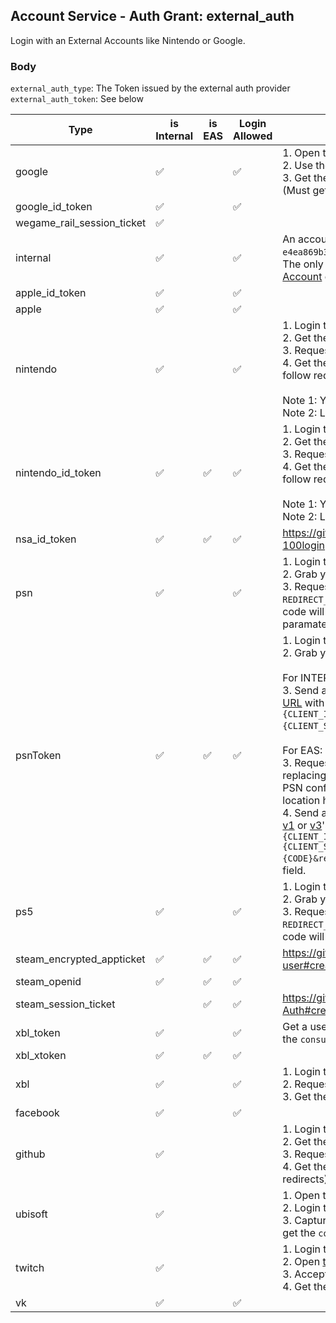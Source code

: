 ## Account Service - Auth Grant: external_auth

Login with an External Accounts like Nintendo or Google.

### Body

`external_auth_type`: The Token issued by the external auth provider \
`external_auth_token`: See below

| Type                       | is Internal | is EAS | Login Allowed | Obtaining Token                                                                                                                                                                                                                                                                                                                                                                                                                                                                                                                                                                                                                                                                                                                                                                                                                                                                                                                                                                                                                                                                                                                                                                                                                                                                                                                                                                                                                                                 |
| -------------------------- | ----------- | ------ | ------------- | --------------------------------------------------------------------------------------------------------------------------------------------------------------------------------------------------------------------------------------------------------------------------------------------------------------------------------------------------------------------------------------------------------------------------------------------------------------------------------------------------------------------------------------------------------------------------------------------------------------------------------------------------------------------------------------------------------------------------------------------------------------------------------------------------------------------------------------------------------------------------------------------------------------------------------------------------------------------------------------------------------------------------------------------------------------------------------------------------------------------------------------------------------------------------------------------------------------------------------------------------------------------------------------------------------------------------------------------------------------------------------------------------------------------------------------------------------------- |
| google                     | ✅          |        | ✅            | 1. Open the [Google Web Login](https://accounts.google.com/o/oauth2/v2/auth?client_id=81931294547-ict6llss8611g9nglndn2bnln48bo59d.apps.googleusercontent.com&response_type=code&scope=openid&redirect_uri=https://accounts.epicgames.com/OAuthAuthorized) <br/> 2. Use the Google Account you want to login with to Epic Games <br/> 3. Get the `code` from the URL when the Epic Games Error shows up (Must get URL Decoded before using it!)                                                                                                                                                                                                                                                                                                                                                                                                                                                                                                                                                                                                                                                                                                                                                                                                                                                                                                                                                                                                                 |
| google_id_token            | ✅          |        | ✅            |                                                                                                                                                                                                                                                                                                                                                                                                                                                                                                                                                                                                                                                                                                                                                                                                                                                                                                                                                                                                                                                                                                                                                                                                                                                                                                                                                                                                                                                                 |
| wegame_rail_session_ticket | ✅          |        |               |                                                                                                                                                                                                                                                                                                                                                                                                                                                                                                                                                                                                                                                                                                                                                                                                                                                                                                                                                                                                                                                                                                                                                                                                                                                                                                                                                                                                                                                                 |
| internal                   | ✅          |        | ✅            | An account id and an internal auth key seperated by a colon (e.g. `e4ea869b3d6841f6ab2346e9b5e72648:f048e0700a604714b0a2b117320c5cab`). The only known way to obtain an internal auth key is via the [Create Account](../../Account/CreateAccount.md) endpoint.                                                                                                                                                                                                                                                                                                                                                                                                                                                                                                                                                                                                                                                                                                                                                                                                                                                                                                                                                                                                                                                                                                                                                                                                 |
| apple_id_token             | ✅          |        | ✅            |                                                                                                                                                                                                                                                                                                                                                                                                                                                                                                                                                                                                                                                                                                                                                                                                                                                                                                                                                                                                                                                                                                                                                                                                                                                                                                                                                                                                                                                                 |
| apple                      | ✅          |        | ✅            |                                                                                                                                                                                                                                                                                                                                                                                                                                                                                                                                                                                                                                                                                                                                                                                                                                                                                                                                                                                                                                                                                                                                                                                                                                                                                                                                                                                                                                                                 |
| nintendo                   | ✅          |        | ✅            | 1. Login to [Nintendo](https://accounts.nintendo.com/login) <br/> 2. Get the `NASID` cookie <br/> 3. Request [this URL](https://accounts.nintendo.com/connect/1.0.0/authorize/consent?client_id=1f6a6a4806931686&redirect_uri=https%3A%2F%2Faccounts.epicgames.com%2FOAuthAuthorized&display=popup&state=egs&force_verify=true&scope=openid+user.screenName&response_type=code) with the cookie <br/> 4. Get the `code` from the url params or the `location` header (If you dont follow redirects) <br/><br/> Note 1: You dont need to follow the redirects<br/>Note 2: Logging out of the Nintendo Website invalidates the `NASID`                                                                                                                                                                                                                                                                                                                                                                                                                                                                                                                                                                                                                                                                                                                                                                                                                            |
| nintendo_id_token          | ✅          | ✅     | ✅            | 1. Login to [Nintendo](https://accounts.nintendo.com/login) <br/> 2. Get the `NASID` cookie <br/> 3. Request [this URL](https://accounts.nintendo.com/connect/1.0.0/authorize/consent?client_id=1f6a6a4806931686&redirect_uri=https%3A%2F%2Faccounts.epicgames.com%2FOAuthAuthorized&display=popup&state=egs&force_verify=true&scope=openid+user.screenName&response_type=id_token) with the cookie <br/> 4. Get the `id_token` from the url or the `location` header (If you dont follow redirects) <br/><br/> Note 1: You dont need to follow the redirects<br/>Note 2: Logging out of the Nintendo Website invalidates the `NASID`                                                                                                                                                                                                                                                                                                                                                                                                                                                                                                                                                                                                                                                                                                                                                                                                                           |
| nsa_id_token               | ✅          | ✅     | ✅            | https://github.com/kinnay/NintendoClients/wiki/BAAS-Server#post-100login with an appAuthNToken token for `010025400aece000`                                                                                                                                                                                                                                                                                                                                                                                                                                                                                                                                                                                                                                                                                                                                                                                                                                                                                                                                                                                                                                                                                                                                                                                                                                                                                                                                     |
| psn                        | ✅          |        | ✅            | 1. Login to [PlayStation](https://id.sonyentertainmentnetwork.com/id/management_ca/) <br/> 2. Grab your `npsso` cookie from [here](https://ca.account.sony.com/api/v1/ssocookie) <br/> 3. Request [this URL](https://ca.account.sony.com/api/v1/oauth/authorize?client_id=CLIENT_ID&redirect_uri=REDIRECT_URI&response_type=code&scope=psn:s2s) with the cookie, replacing `CLIENT_ID` and `REDIRECT_URI` with the details of the client's PSN configuration. The code will be in both the `X-NP-GRANT-CODE` header and the `code` query paramater of the location header.                                                                                                                                                                                                                                                                                                                                                                                                                                                                                                                                                                                                                                                                                                                                                                                                                                                                                      |
| psnToken                   | ✅          | ✅     | ✅            | 1. Login to [PlayStation](https://id.sonyentertainmentnetwork.com/id/management_ca/) <br/> 2. Grab your `npsso` cookie from [here](https://ca.account.sony.com/api/v1/ssocookie) <br/><br/> For INTERNAL: <br/> 3. Send an `application/x-www-form-urlencoded` POST request to [this URL](https://auth.api.sonyentertainmentnetwork.com/2.0/oauth/token) with the cookie and a post body of `client_id={CLIENT_ID}&client_secret={CLIENT_SECRET}&grant_type=sso_cookie&scope={ANY_SCOPE}`. <br/><br/> For EAS: <br/> 3. Request either [v1](https://ca.account.sony.com/api/v1/oauth/authorize?client_id=CLIENT_ID&redirect_uri=REDIRECT_URI&response_type=code&scope=openid) or [v3](https://ca.account.sony.com/api/authz/v3/oauth/authorize?client_id=CLIENT_ID&redirect_uri=REDIRECT_URI&response_type=code&scope=openid)'s authorize endpoint with the cookie, replacing `CLIENT_ID` and `REDIRECT_URI` with the details of the client's PSN configuration. The code will be in the `code` query paramater of the location header. <br/> 4. Send an `application/x-www-form-urlencoded` POST request to either [v1](https://auth.api.sonyentertainmentnetwork.com/2.0/oauth/token) or [v3](https://ca.account.sony.com/api/authz/v3/oauth/token)'s token endpoint with a post body of `client_id={CLIENT_ID}&client_secret={CLIENT_SECRET}&grant_type=authorization_code&code={CODE}&redirect_uri={REDIRECT_URI}`. The token will be the `id_token` field. |
| ps5                        | ✅          |        | ✅            | 1. Login to [PlayStation](https://id.sonyentertainmentnetwork.com/id/management_ca/) <br/> 2. Grab your `npsso` cookie from [here](https://ca.account.sony.com/api/v1/ssocookie) <br/> 3. Request [this URL](https://ca.account.sony.com/api/authz/v3/oauth/authorize?client_id=CLIENT_ID&redirect_uri=REDIRECT_URI&response_type=code&scope=psn:s2s) with the cookie, replacing `CLIENT_ID` and `REDIRECT_URI` with the details of the client's PSN configuration. The code will be in the `code` query paramater of the location header.                                                                                                                                                                                                                                                                                                                                                                                                                                                                                                                                                                                                                                                                                                                                                                                                                                                                                                                      |
| steam_encrypted_appticket  | ✅          | ✅     | ✅            | https://github.com/DoctorMcKay/node-steam-user#createencryptedappticketappid-userdata-callback                                                                                                                                                                                                                                                                                                                                                                                                                                                                                                                                                                                                                                                                                                                                                                                                                                                                                                                                                                                                                                                                                                                                                                                                                                                                                                                                                                  |
| steam_openid               | ✅          | ✅     | ✅            |                                                                                                                                                                                                                                                                                                                                                                                                                                                                                                                                                                                                                                                                                                                                                                                                                                                                                                                                                                                                                                                                                                                                                                                                                                                                                                                                                                                                                                                                 |
| steam_session_ticket       |             | ✅     | ✅            | https://github.com/DoctorMcKay/node-steam-user/wiki/Steam-App-Auth#createauthsessionticketappid-callback                                                                                                                                                                                                                                                                                                                                                                                                                                                                                                                                                                                                                                                                                                                                                                                                                                                                                                                                                                                                                                                                                                                                                                                                                                                                                                                                                        |
| xbl_token                  | ✅          |        | ✅            | Get a user OAuth access token for a Microsoft Azure application with the `consumers` tenant and the `XboxLive.signin` scope.                                                                                                                                                                                                                                                                                                                                                                                                                                                                                                                                                                                                                                                                                                                                                                                                                                                                                                                                                                                                                                                                                                                                                                                                                                                                                                                                    |
| xbl_xtoken                 | ✅          | ✅     | ✅            |                                                                                                                                                                                                                                                                                                                                                                                                                                                                                                                                                                                                                                                                                                                                                                                                                                                                                                                                                                                                                                                                                                                                                                                                                                                                                                                                                                                                                                                                 |
| xbl                        | ✅          |        | ✅            | 1. Login to Microsoft <br/> 2. Request [this URL](https://login.live.com/oauth20_authorize.srf?client_id=82023151-c27d-4fb5-8551-10c10724a55e&redirect_uri=https%3A%2F%2Faccounts.epicgames.com%2FOAuthAuthorized&state=&scope=xboxlive.signin&service_entity=undefined&force_verify=true&response_type=code&display=popup) but dont follow the redirect <br/> 3. Get the `code` from the `location` header                                                                                                                                                                                                                                                                                                                                                                                                                                                                                                                                                                                                                                                                                                                                                                                                                                                                                                                                                                                                                                                     |
| facebook                   | ✅          |        | ✅            |                                                                                                                                                                                                                                                                                                                                                                                                                                                                                                                                                                                                                                                                                                                                                                                                                                                                                                                                                                                                                                                                                                                                                                                                                                                                                                                                                                                                                                                                 |
| github                     | ✅          |        |               | 1. Login to [Github](https://github.com/login) <br/> 2. Get the `user_session` cookie <br/> 3. Request [this URL](https://github.com/login/oauth/authorize?client_id=5f5146bcf909bdf47f12&response_type=code) with the cookie <br/> 4. Get the `code` from the url or the `location` header (If you dont follow redirects)                                                                                                                                                                                                                                                                                                                                                                                                                                                                                                                                                                                                                                                                                                                                                                                                                                                                                                                                                                                                                                                                                                                                      |
| ubisoft                    | ✅          |        |               | 1. Open the [Link Ubisoft](https://www.epicgames.com/id/link/ubisoft) page and click continue <br/> 2. Login to Ubisoft <br/> 3. Capture the request to https://epicgames.com/id/api/state/:state and get the `code` query paramater                                                                                                                                                                                                                                                                                                                                                                                                                                                                                                                                                                                                                                                                                                                                                                                                                                                                                                                                                                                                                                                                                                                                                                                                                            |
| twitch                     | ✅          |        |               | 1. Login to [Twitch](https://www.twitch.tv/login) <br/> 2. Open [this Url](http://id.twitch.tv/oauth2/authorize?client_id=saactj7j6kcf5ogqcv4n6zsgx32sy41&redirect_uri=https%3A%2F%2Faccounts.epicgames.com%2FOAuthAuthorized&state=&scope=user_read%20viewing_activity_read&service_entity=undefined&force_verify=true&response_type=code&display=popup) <br/> 3. Accept the Access <br/> 4. Get the `code` query from the URL you have been redirected to                                                                                                                                                                                                                                                                                                                                                                                                                                                                                                                                                                                                                                                                                                                                                                                                                                                                                                                                                                                                     |
| vk                         | ✅          |        | ✅            |                                                                                                                                                                                                                                                                                                                                                                                                                                                                                                                                                                                                                                                                                                                                                                                                                                                                                                                                                                                                                                                                                                                                                                                                                                                                                                                                                                                                                                                                 |
